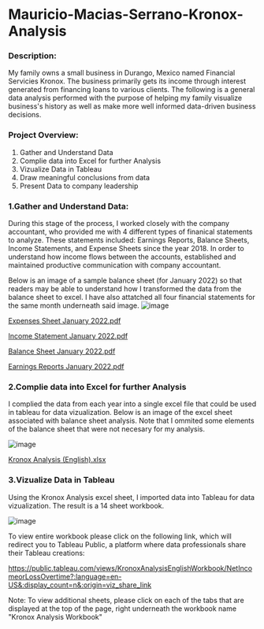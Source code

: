 # Mauricio-Macias-Serrano-Kronox-Analysis
### Description:

My family owns a small business in Durango, Mexico named Financial Servicies Kronox. The business primarily gets its income through interest generated from financing loans to various clients. The following is a general data analysis performed with the purpose of helping my family visualize business's history as well as make more well informed data-driven business decisions.

### Project Overview:

1. Gather and Understand Data
2. Complie data into Excel for further Analysis
3. Vizualize Data in Tableau
4. Draw meaningful conclusions from data
5. Present Data to company leadership

### 1.Gather and Understand Data:

During this stage of the process, I worked closely with the company accountant, who provided me with 4 different types of finanical statements to analyze. These statements included: Earnings Reports, Balance Sheets, Income Statements, and Expense Sheets since the year 2018. In order to understand how income flows between the accounts, established and maintained productive communication with company accountant.

Below is an image of a sample balance sheet (for January 2022) so that readers may be able to understand how I transformed the data from the balance sheet to excel. I have also attatched all four financial statements for the same month underneath said image.
![image](https://user-images.githubusercontent.com/109015846/178376403-e9db10d0-718d-4368-a97c-ce9b17124d66.png)

[Expenses Sheet January 2022.pdf](https://github.com/XxMrSpotlessxX/Mauricio-Macias-Serrano-Kronox-Analysis/files/9088174/Expenses.Sheet.January.2022.pdf)

[Income Statement January 2022.pdf](https://github.com/XxMrSpotlessxX/Mauricio-Macias-Serrano-Kronox-Analysis/files/9088175/Income.Statement.January.2022.pdf)

[Balance Sheet January 2022.pdf](https://github.com/XxMrSpotlessxX/Mauricio-Macias-Serrano-Kronox-Analysis/files/9088176/Balance.Sheet.January.2022.pdf)

[Earnings Reports January 2022.pdf](https://github.com/XxMrSpotlessxX/Mauricio-Macias-Serrano-Kronox-Analysis/files/9088177/Earnings.Reports.January.2022.pdf)

### 2.Complie data into Excel for further Analysis

I complied the data from each year into a single excel file that could be used in tableau for data vizualization. Below is an image of the excel sheet associated with balance sheet analysis. Note that I ommited some elements of the balance sheet that were not necesary for my analysis.

![image](https://user-images.githubusercontent.com/109015846/178376639-bf36346f-f220-47ee-a7f0-4e3b26425414.png)

[Kronox Analysis (English).xlsx](https://github.com/XxMrSpotlessxX/Mauricio-Macias-Serrano-Kronox-Analysis/files/9088183/Kronox.Analysis.English.xlsx)

### 3.Vizualize Data in Tableau

Using the Kronox Analysis excel sheet, I imported data into Tableau for data vizualization. The result is a 14 sheet workbook.

![image](https://user-images.githubusercontent.com/109015846/178376845-ee7e0ae9-5112-43ac-b147-70d17ad420e4.png)

To view entire workbook please click on the following link, which will redirect you to Tableau Public, a platform where data professionals share their Tableau creations:

https://public.tableau.com/views/KronoxAnalysisEnglishWorkbook/NetIncomeorLossOvertime?:language=en-US&:display_count=n&:origin=viz_share_link

Note: To view additional sheets, please click on each of the tabs that are displayed at the top of the page, right underneath the workbook name "Kronox Analysis Workbook"






